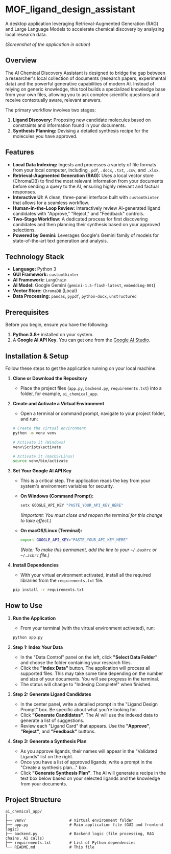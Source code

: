 # MOF_ligand_design_assistant

A desktop application leveraging Retrieval-Augmented Generation (RAG) and Large Language Models to accelerate chemical discovery by analyzing local research data.

*(Screenshot of the application in action)*

## Overview

The AI Chemical Discovery Assistant is designed to bridge the gap between a researcher's local collection of documents (research papers, experimental data) and the powerful generative capabilities of modern AI. Instead of relying on generic knowledge, this tool builds a specialized knowledge base from your own files, allowing you to ask complex scientific questions and receive contextually aware, relevant answers.

The primary workflow involves two stages:

1.  **Ligand Discovery:** Proposing new candidate molecules based on constraints and information found in your documents.
2.  **Synthesis Planning:** Devising a detailed synthesis recipe for the molecules you have approved.

## Features

  * **Local Data Indexing:** Ingests and processes a variety of file formats from your local computer, including `.pdf`, `.docx`, `.txt`, `.csv`, and `.xlsx`.
  * **Retrieval-Augmented Generation (RAG):** Uses a local vector store (ChromaDB) to find the most relevant information from your documents before sending a query to the AI, ensuring highly relevant and factual responses.
  * **Interactive UI:** A clean, three-panel interface built with `customtkinter` that allows for a seamless workflow.
  * **Human-in-the-Loop Review:** Interactively review AI-generated ligand candidates with "Approve," "Reject," and "Feedback" controls.
  * **Two-Stage Workflow:** A dedicated process for first discovering candidates and then planning their synthesis based on your approved selections.
  * **Powered by Gemini:** Leverages Google's Gemini family of models for state-of-the-art text generation and analysis.

## Technology Stack

  * **Language:** Python 3
  * **GUI Framework:** `customtkinter`
  * **AI Framework:** `LangChain`
  * **AI Model:** Google Gemini (`gemini-1.5-flash-latest`, `embedding-001`)
  * **Vector Store:** `ChromaDB` (Local)
  * **Data Processing:** `pandas`, `pypdf`, `python-docx`, `unstructured`

## Prerequisites

Before you begin, ensure you have the following:

1.  **Python 3.8+** installed on your system.
2.  A **Google AI API Key**. You can get one from the [Google AI Studio](https://aistudio.google.com/app/apikey).

## Installation & Setup

Follow these steps to get the application running on your local machine.

1.  **Clone or Download the Repository**

      * Place the project files (`app.py`, `backend.py`, `requirements.txt`) into a folder, for example, `ai_chemical_app`.

2.  **Create and Activate a Virtual Environment**

      * Open a terminal or command prompt, navigate to your project folder, and run:

    <!-- end list -->

    ```bash
    # Create the virtual environment
    python -m venv venv

    # Activate it (Windows)
    venv\Scripts\activate

    # Activate it (macOS/Linux)
    source venv/bin/activate
    ```

3.  **Set Your Google AI API Key**

      * This is a critical step. The application reads the key from your system's environment variables for security.

      * **On Windows (Command Prompt):**

        ```cmd
        setx GOOGLE_API_KEY "PASTE_YOUR_API_KEY_HERE"
        ```

        *(Important: You must close and reopen the terminal for this change to take effect.)*

      * **On macOS/Linux (Terminal):**

        ```bash
        export GOOGLE_API_KEY="PASTE_YOUR_API_KEY_HERE"
        ```

        *(Note: To make this permanent, add the line to your `~/.bashrc` or `~/.zshrc` file.)*

4.  **Install Dependencies**

      * With your virtual environment activated, install all the required libraries from the `requirements.txt` file.

    <!-- end list -->

    ```bash
    pip install -r requirements.txt
    ```

## How to Use

1.  **Run the Application**

      * From your terminal (with the virtual environment activated), run:

    <!-- end list -->

    ```bash
    python app.py
    ```

2.  **Step 1: Index Your Data**

      * In the "Data Control" panel on the left, click **"Select Data Folder"** and choose the folder containing your research files.
      * Click the **"Index Data"** button. The application will process all supported files. This may take some time depending on the number and size of your documents. You will see progress in the terminal.
      * The status will change to "Indexing Complete\!" when finished.

3.  **Step 2: Generate Ligand Candidates**

      * In the center panel, write a detailed prompt in the "Ligand Design Prompt" box. Be specific about what you're looking for.
      * Click **"Generate Candidates"**. The AI will use the indexed data to generate a list of suggestions.
      * Review each "Ligand Card" that appears. Use the **"Approve"**, **"Reject"**, and **"Feedback"** buttons.

4.  **Step 3: Generate a Synthesis Plan**

      * As you approve ligands, their names will appear in the "Validated Ligands" list on the right.
      * Once you have a list of approved ligands, write a prompt in the "Create a synthesis plan..." box.
      * Click **"Generate Synthesis Plan"**. The AI will generate a recipe in the text box below based on your selected ligands and the knowledge from your documents.

## Project Structure

```
ai_chemical_app/
│
├── venv/                   # Virtual environment folder
├── app.py                  # Main application file (GUI and frontend logic)
├── backend.py              # Backend logic (file processing, RAG chains, AI calls)
├── requirements.txt        # List of Python dependencies
└── README.md               # This file
```
